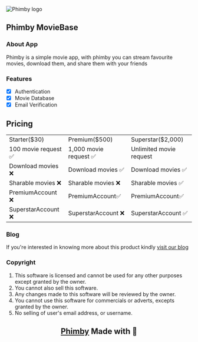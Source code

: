 ![Phimby logo](https://33333.cdn.cke-cs.com/kSW7V9NHUXugvhoQeFaf/images/04155f57c3e3478f53c75a440cc2ab089488a396fd5f901e.png)

## Phimby MovieBase

### About App

Phimby is a simple movie app, with phimby you can stream favourite movies, download them, and share them with your friends

### Features

*   [x] Authentication
*   [x] Movie Database
*   [x] Email Verification

## Pricing

<table><tbody><tr><td>Starter($30)</td><td>Premium($500)</td><td>Superstar($2,000)</td></tr><tr><td>100 movie request ✅</td><td>1,000 movie request ✅</td><td>Unlimited movie request</td></tr><tr><td>Download movies ❌</td><td>Download movies ✅</td><td>Download movies ✅</td></tr><tr><td>Sharable movies ❌</td><td>Sharable movies ❌</td><td>Sharable movies ✅</td></tr><tr><td>PremiumAccount ❌</td><td>PremiumAccount✅</td><td>PremiumAccount✅</td></tr><tr><td>SuperstarAccount ❌</td><td>SuperstarAccount ❌</td><td>SuperstarAccount ✅</td></tr></tbody></table>

### Blog

If you're interested in knowing more about this product kindly [visit our blog](https://phimby.vercel.app/)

### Copyright

1.  This software is licensed and cannot be used for any other purposes except granted by the owner.
2.  You cannot also sell this software.
3.  Any changes made to this software will be reviewed by the owner.
4.  You cannot use this software for commercials or adverts, excepts granted by the owner.
5.  No selling of user's email address, or username.

<h2 align="center">

[Phimby](https://github.com/creative-tutorials/phimby) Made with 💖
</h4>
